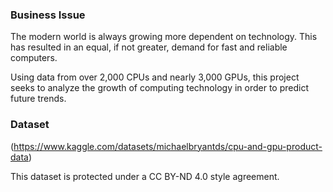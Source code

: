 ### Business Issue

The modern world is always growing more dependent on technology. This has resulted in an equal, if not greater, demand for fast and reliable computers.

Using data from over 2,000 CPUs and nearly 3,000 GPUs, this project seeks to analyze the growth of computing technology in order to predict future trends. 

### Dataset

(https://www.kaggle.com/datasets/michaelbryantds/cpu-and-gpu-product-data)

This dataset is protected under a CC BY-ND 4.0 style agreement.
